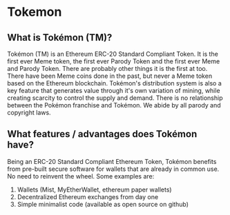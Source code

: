 # Tokemon

## What is Tokémon (TM)?

Tokémon (TM) is an Ethereum ERC-20 Standard Compliant Token. It is the first ever Meme token, the first ever Parody Token and the first ever Meme and Parody Token. There are probably other things it is the first at too. There have been Meme coins done in the past, but never a Meme token based on the Ethereum blockchain. Tokémon's distribution system is also a key feature that generates value through it's own variation of mining, while creating scarcity to control the supply and demand. There is no relationship between the Pokémon franchise and Tokémon. We abide by all parody and copyright laws.

## What features / advantages does Tokémon have?

Being an ERC-20 Standard Compliant Ethereum Token, Tokémon benefits from pre-built secure software for wallets that are already in common use. No need to reinvent the wheel. Some examples are:

1.  Wallets (Mist, MyEtherWallet, ethereum paper wallets)
1.  Decentralized Ethereum exchanges from day one
1.  Simple minimalist code (available as open source on github)
